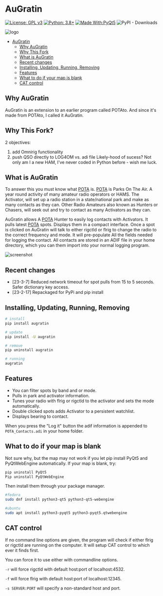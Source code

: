 # AuGratin

[![License: GPL v3](https://img.shields.io/badge/License-GPLv3-blue.svg)](https://www.gnu.org/licenses/gpl-3.0)  [![Python: 3.8+](https://img.shields.io/badge/python-3.9+-blue.svg)](https://www.python.org/downloads/)  [![Made With:PyQt5](https://img.shields.io/badge/Made%20with-PyQt5-red)](https://pypi.org/project/PyQt5/)
![PyPI - Downloads](https://img.shields.io/pypi/dm/augratin)

![logo](https://github.com/mbridak/augratin/raw/master/augratin/data/k6gte.augratin.svg)

- [AuGratin](#augratin)
  - [Why AuGratin](#why-augratin)
  - [Why This Fork](#why-this-fork?)
  - [What is AuGratin](#what-is-augratin)
  - [Recent changes](#recent-changes)
  - [Installing, Updating, Running, Removing](#installing-updating-running-removing)
  - [Features](#features)
  - [What to do if your map is blank](#what-to-do-if-your-map-is-blank)
  - [CAT control](#cat-control)

## Why AuGratin

AuGratin is an extension to an earlier program called POTAto. And since it's made from POTAto, I called it AuGratin.

## Why This Fork?

2 objectives:
   1. add Omnirig functionality
   2. push QSO directly to LOG4OM vs. adi file
Likely-hood of sucess? Not only am I a new HAM, I've never coded in Python before - wish me luck.    
   
## What is AuGratin

To answer this you must know what [POTA](https://parksontheair.com) is.
[POTA](https://parksontheair.com) is Parks On The Air.
A year round activity of many amateur radio operators or HAMS.
The Activator, will set up a radio station in a state/national park and make as many contacts as they can.
Other Radio Amateurs also known as Hunters or Chasers, will seek out and try to contact as many Activators as they can.

AuGratin allows A [POTA](https://parksontheair.com) Hunter to easily log contacts with Activators.
It pulls latest [POTA](https://parksontheair.com) spots. Displays them in a compact interface.
Once a spot is clicked on AuGratin will talk to either rigctld or flrig to change the radio to the correct
frequency and mode. It will pre-populate All the fields needed for logging the contact.
All contacts are stored in an ADIF file in your home directory,
which you can them import into your normal logging program.

![screenshot](https://github.com/mbridak/augratin/raw/master/pic/screenshot.png)

## Recent changes

- [23-3-7] Reduced network timeout for spot pulls from 15 to 5 seconds. Safer dictionary key access.
- [23-2-17] Repackaged for PyPi and pip install

## Installing, Updating, Running, Removing

```bash
# install
pip install augratin

# update
pip install -U augratin

# remove
pip uninstall augratin

# running
augratin
```

## Features

- You can filter spots by band and or mode.
- Pulls in park and activator information.
- Tunes your radio with flrig or rigctld to the activator and sets the mode automatically.
- Double clicked spots adds Activator to a persistent watchlist.
- Displays bearing to contact.

When you press the "Log it" button the adif information is appended to `POTA_Contacts.adi` in your home folder.

## What to do if your map is blank

Not sure why, but the map may not work if you let pip install PyQt5 and PyQtWebEngine automatically. If your map is blank, try:

```bash
pip uninstall PyQt5
Pip uninstall PyQtWebEngine
```

Then install them through your package manager.

```bash
#fedora
sudo dnf install python3-qt5 python3-qt5-webengine

#ubuntu
sudo apt install python3-pyqt5 python3-pyqt5.qtwebengine
```

## CAT control

If no command line options are given, the program will check if either flrig
or rigctld are running on the computer. It will setup CAT control to which
ever it finds first.

You can force it to use either with commandline options.

`-r` will force rigctld with default host:port of localhost:4532.

`-f` will force flrig with default host:port of localhost:12345.

`-s SERVER:PORT` will specify a non-standard host and port.
